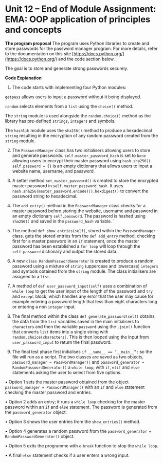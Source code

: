 # Unit 12 – End of Module Assignment: EMA: OOP application of principles and concepts


**The program proposal** 
The program uses Python libraries to create and store passwords for the password manager program. For more details, refer to the documentation on this site [https://docs.python.org/](https://docs.python.org/) and the code section below.

The goal is to store and generate strong passwords securely.

**Code Explanation**
1.	The code starts with implementing four Python modules: 

`getpass` allows users to input a password without it being displayed. 

`random` selects elements from a `list` using the `choice()` method. 

The `string` module is used alongside the `random.choice()` method as the library has pre-defined `strings`, `integers` and symbols. 

The `hashlib` module uses the `sha256()` method to produce a hexadecimal `string` resulting in the encryption of any random password created from the `string` module. 

2.	The `PasswordManager` class has two initialisers allowing users to store and generate passwords. `self.master_password_hash` is set to `None` allowing users to encrypt their master password using `hash.sha256()`. `self.password = {}` is an empty dictionary that allows users to input a website name, username, and password.  

3.	A setter method `set_master_password()` is created to store the encrypted master password in `self.master_password_hash`. It uses `hash.sha256(master_password.encode()).hexdigest()` to convert the password string to hexadecimal.

4.	The `add_entry()` method in the `PasswordManager` class checks for a master password before storing the website, username and password in an empty dictionary `self.password`. The password is hashed using `sha256()` and saved in the `password_hash` variable. `

5.	The method `def show_entries(self)`, stored within the `PasswordManager` class, gets the stored entries from the `def add_entry` method, checking first for a master password in an `if` statement, once the master password has been established a `for loop` will loop through the `self.password` dictionary and output the stored data. 

6.	A new `class RandomPasswordGenerator` is created to produce a random password using a mixture of `string` (uppercase and lowercase) `integers` and symbols obtained from the `string` module. The class initialisers are assigned to a `list`. 

7.	A method of `def user_password_input(self)` uses a combination of `while loop` to get the user input of the length of the password and `try` and `except` block, which handles any error that the user may cause for example entering a password length that less than eight characters long or entering a non `integer` input. 

8.	The final method within the class `def generate_password(self)` obtains the data from the `list` variables saved in the main initialisers to `characters` and then the variable `password` using the `.join()` function that converts `list` items into a single string with `random.choice(characters)`. This is then looped using the input from `user_password_input` to return the final password.

9.	The final test phase first initialises `if __name__ == “__main__”:` so the file will run as a script. The two classes are saved as two objects, `password_manager = PasswordManager()` and `password_generator = RandomPasswordGenerator()` a `while loop`, with `if`, `elif` and `else` statements asking the user to select from five options. 

•	Option 1 sets the master password obtained from the object `password_manager = PasswordManager()` with an `if` and `else` statement checking the master password and entries. 

•	Option 2 adds an entry; it runs a `while loop` checking for the master password within an `if` and `else` statement. The password is generated from the `password_generator` object.

•	Option 3  shows the user entries from the `show_entries()` method.

•	Option 4 generates a random password from the `password_generator = RandomPasswordGenerator()` object. 

•	Option 5 exits the programme with a `break` function to stop the `while loop`.

•	A final `else` statement checks if a user enters a wrong input.